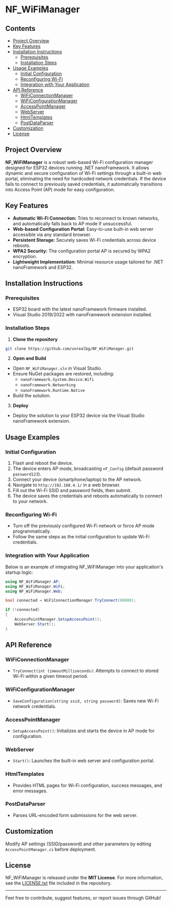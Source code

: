 # NF_WiFiManager

## Contents
- [Project Overview](#project-overview)
- [Key Features](#key-features)
- [Installation Instructions](#installation-instructions)
  - [Prerequisites](#prerequisites)
  - [Installation Steps](#installation-steps)
- [Usage Examples](#usage-examples)
  - [Initial Configuration](#initial-configuration)
  - [Reconfiguring Wi-Fi](#reconfiguring-wi-fi)
  - [Integration with Your Application](#integration-with-your-application)
- [API Reference](#api-reference)
  - [WiFiConnectionManager](#wificonnectionmanager)
  - [WiFiConfigurationManager](#wificonfigurationmanager)
  - [AccessPointManager](#accesspointmanager)
  - [WebServer](#webserver)
  - [HtmlTemplates](#htmltemplates)
  - [PostDataParser](#postdataparser)
- [Customization](#customization)
- [License](#license)

## Project Overview

**NF_WiFiManager** is a robust web-based Wi-Fi configuration manager designed for ESP32 devices running .NET nanoFramework. It allows dynamic and secure configuration of Wi-Fi settings through a built-in web portal, eliminating the need for hardcoded network credentials. If the device fails to connect to previously saved credentials, it automatically transitions into Access Point (AP) mode for easy configuration.

## Key Features

- **Automatic Wi-Fi Connection:** Tries to reconnect to known networks, and automatically falls back to AP mode if unsuccessful.
- **Web-based Configuration Portal:** Easy-to-use built-in web server accessible via any standard browser.
- **Persistent Storage:** Securely saves Wi-Fi credentials across device reboots.
- **WPA2 Security:** The configuration portal AP is secured by WPA2 encryption.
- **Lightweight Implementation:** Minimal resource usage tailored for .NET nanoFramework and ESP32.

## Installation Instructions

### Prerequisites
- ESP32 board with the latest nanoFramework firmware installed.
- Visual Studio 2019/2022 with nanoFramework extension installed.

### Installation Steps

1. **Clone the repository**
```bash
git clone https://github.com/unrealbg/NF_WiFiManager.git
```

2. **Open and Build**
- Open `NF_WiFiManager.sln` in Visual Studio.
- Ensure NuGet packages are restored, including:
  - `nanoFramework.System.Device.Wifi`
  - `nanoFramework.Networking`
  - `nanoFramework.Runtime.Native`
- Build the solution.

3. **Deploy**
- Deploy the solution to your ESP32 device via the Visual Studio nanoFramework extension.

## Usage Examples

### Initial Configuration

1. Flash and reboot the device.
2. The device enters AP mode, broadcasting `nF_Config` (default password `password123`).
3. Connect your device (smartphone/laptop) to the AP network.
4. Navigate to `http://192.168.4.1/` in a web browser.
5. Fill out the Wi-Fi SSID and password fields, then submit.
6. The device saves the credentials and reboots automatically to connect to your network.

### Reconfiguring Wi-Fi

- Turn off the previously configured Wi-Fi network or force AP mode programmatically.
- Follow the same steps as the initial configuration to update Wi-Fi credentials.

### Integration with Your Application

Below is an example of integrating NF_WiFiManager into your application's startup logic:

```csharp
using NF_WiFiManager.AP;
using NF_WiFiManager.WiFi;
using NF_WiFiManager.Web;

bool connected = WiFiConnectionManager.TryConnect(60000);

if (!connected)
{
    AccessPointManager.SetupAccessPoint();
    WebServer.Start();
}
```

## API Reference

### WiFiConnectionManager
- `TryConnect(int timeoutMilliseconds)`: Attempts to connect to stored Wi-Fi within a given timeout period.

### WiFiConfigurationManager
- `SaveConfiguration(string ssid, string password)`: Saves new Wi-Fi network credentials.

### AccessPointManager
- `SetupAccessPoint()`: Initializes and starts the device in AP mode for configuration.

### WebServer
- `Start()`: Launches the built-in web server and configuration portal.

### HtmlTemplates
- Provides HTML pages for Wi-Fi configuration, success messages, and error messages.

### PostDataParser
- Parses URL-encoded form submissions for the web server.

## Customization

Modify AP settings (SSID/password) and other parameters by editing `AccessPointManager.cs` before deployment.

## License

NF_WiFiManager is released under the **MIT License**. For more information, see the [LICENSE.txt](LICENSE.txt) file included in the repository.

---

Feel free to contribute, suggest features, or report issues through GitHub!

